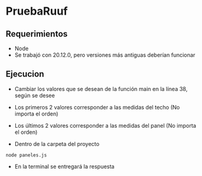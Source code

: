 # PruebaRuuf

## Requerimientos

- Node
- Se trabajó con 20.12.0, pero versiones más antiguas deberían funcionar

## Ejecucion

- Cambiar los valores que se desean de la función main en la línea 38, según se desee
- Los primeros 2 valores corresponder a las medidas del techo (No importa el orden)
- Los últimos 2 valores corresponder a las medidas del panel (No importa el orden)

- Dentro de la carpeta del proyecto
```
node paneles.js
```
- En la terminal se entregará la respuesta